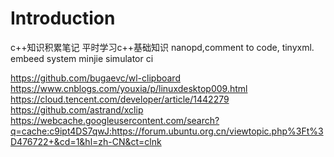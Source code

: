 # Introduction
c++知识积累笔记
平时学习c++基础知识
nanopd,comment to code, tinyxml.
embeed system minjie
simulator
ci

https://github.com/bugaevc/wl-clipboard
https://www.cnblogs.com/youxia/p/linuxdesktop009.html
https://cloud.tencent.com/developer/article/1442279
https://github.com/astrand/xclip
https://webcache.googleusercontent.com/search?q=cache:c9ipt4DS7qwJ:https://forum.ubuntu.org.cn/viewtopic.php%3Ft%3D476722+&cd=1&hl=zh-CN&ct=clnk
